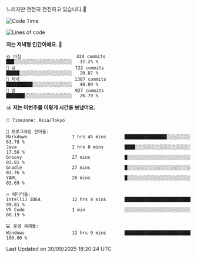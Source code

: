 느리지만 천천히 전진하고 있습니다.🐢

<!--START_SECTION:waka-->
![Code Time](http://img.shields.io/badge/Code%20Time-1%2C679%20hrs%2018%20mins-blue)

![Lines of code](https://img.shields.io/badge/%EC%A0%80%EB%8A%94%20%EC%97%AC%ED%83%9C%EA%B9%8C%EC%A7%80%20-940.9%20thousand%20%EC%A4%84%EC%9D%98%20%EC%BD%94%EB%93%9C%EB%A5%BC%20%EC%9E%91%EC%84%B1%ED%96%88%EC%96%B4%EC%9A%94.-blue)

**저는 저녁형 인간이에요. 🦉** 

```text
🌞 아침                     424 commits         ███░░░░░░░░░░░░░░░░░░░░░░   12.25 % 
🌆 낮　                     722 commits         █████░░░░░░░░░░░░░░░░░░░░   20.87 % 
🌃 저녁                     1387 commits        ██████████░░░░░░░░░░░░░░░   40.09 % 
🌙 밤　                     927 commits         ███████░░░░░░░░░░░░░░░░░░   26.79 % 
```


📊 **저는 이번주를 이렇게 시간을 보냈어요.** 

```text
🕑︎ Timezone: Asia/Tokyo

💬 프로그래밍 언어들: 
Markdown                 7 hrs 45 mins       ████████████████░░░░░░░░░   63.78 % 
Java                     2 hrs 8 mins        ████░░░░░░░░░░░░░░░░░░░░░   17.56 % 
Groovy                   27 mins             █░░░░░░░░░░░░░░░░░░░░░░░░   03.81 % 
Gradle                   27 mins             █░░░░░░░░░░░░░░░░░░░░░░░░   03.76 % 
YAML                     26 mins             █░░░░░░░░░░░░░░░░░░░░░░░░   03.69 % 

🔥 에디터들: 
IntelliJ IDEA            12 hrs 8 mins       █████████████████████████   99.81 % 
VS Code                  1 min               ░░░░░░░░░░░░░░░░░░░░░░░░░   00.19 % 

💻 운영 체제들: 
Windows                  12 hrs 9 mins       █████████████████████████   100.00 % 
```


 Last Updated on 30/09/2025 18:20:24 UTC
<!--END_SECTION:waka-->
